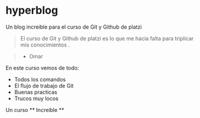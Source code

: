 # hyperblog
Un blog increible para el curso de Git y Github de platzi

>El curso de  Git y  Github de platzi es lo que me hacia falta para triplicar mis conocimientos .

> - Omar 

En este  curso vemos de todo:

* Todos los comandos 
* El flujo de trabajo de Git
* Buenas practicas 
* Trucos muy locos 

Un curso ** Increible ** 

